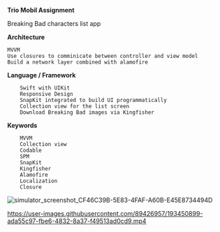 **Trio Mobil Assignment**

Breaking Bad characters list app

**Architecture**

	MVVM
	Use closures to comminicate between controller and view model
	Build a network layer combined with alamofire
**Language / Framework**

        Swift with UIKit
        Responsive Design
        SnapKit integrated to build UI programmatically
        Collection view for the list screen
        Download Breaking Bad images via Kingfisher

**Keywords**


        MVVM
        Collection view
        Codable
        SPM
        SnapKit
        Kingfisher
        Alamofire
        Localization
        Closure

![simulator_screenshot_CF46C39B-5E83-4FAF-A60B-E45E8734494D](https://user-images.githubusercontent.com/89426957/193450701-b0713767-0150-43e8-a30f-2c236396736c.png)


https://user-images.githubusercontent.com/89426957/193450899-ada55c97-fbe6-4832-8a37-f49513ad0cd9.mp4

